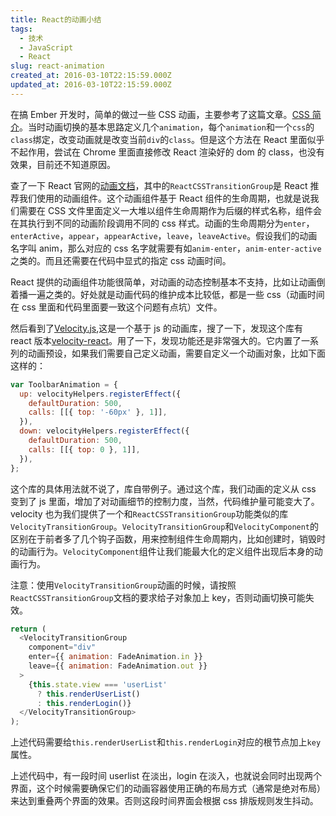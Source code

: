 ```yaml
---
title: React的动画小结
tags:
  - 技术
  - JavaScript
  - React
slug: react-animation
created_at: 2016-03-10T22:15:59.000Z
updated_at: 2016-03-10T22:15:59.000Z
---
```


在搞 Ember 开发时，简单的做过一些 CSS 动画，主要参考了这篇文章。[CSS 简介](http://www.ruanyifeng.com/blog/2014/02/css_transition_and_animation.html)。当时动画切换的基本思路定义几个`animation`，每个`animation`和一个`css`的`class`绑定，改变动画就是改变当前`div`的`class`。但是这个方法在 React 里面似乎不起作用，尝试在 Chrome 里面直接修改 React 渲染好的 dom 的 class，也没有效果，目前还不知道原因。

查了一下 React 官网的[动画文档](https://facebook.github.io/react/docs/animation.html)，其中的`ReactCSSTransitionGroup`是 React 推荐我们使用的动画组件。这个动画组件基于 React 组件的生命周期，也就是说我们需要在 CSS 文件里面定义一大堆以组件生命周期作为后缀的样式名称，组件会在其执行到不同的动画阶段调用不同的 css 样式。动画的生命周期分为`enter`，`enterActive`，`appear`，`appearActive`，`leave`，`leaveActive`。假设我们的动画名字叫 anim，那么对应的 css 名字就需要有如`anim-enter`，`anim-enter-active`之类的。而且还需要在代码中显式的指定 css 动画时间。

React 提供的动画组件功能很简单，对动画的动态控制基本不支持，比如让动画倒着播一遍之类的。好处就是动画代码的维护成本比较低，都是一些 css（动画时间在 css 里面和代码里面要一致这个问题有点坑）文件。

然后看到了[Velocity.js](http://julian.com/research/velocity/),这是一个基于 js 的动画库，搜了一下，发现这个库有 react 版本[velocity-react](https://www.npmjs.com/package/velocity-react)。用了一下，发现功能还是非常强大的。它内置了一系列的动画预设，如果我们需要自己定义动画，需要自定义一个动画对象，比如下面这样的：

```javascript
var ToolbarAnimation = {
  up: velocityHelpers.registerEffect({
    defaultDuration: 500,
    calls: [[{ top: '-60px' }, 1]],
  }),
  down: velocityHelpers.registerEffect({
    defaultDuration: 500,
    calls: [[{ top: 0 }, 1]],
  }),
};
```

这个库的具体用法就不说了，库自带例子。通过这个库，我们动画的定义从 css 变到了 js 里面，增加了对动画细节的控制力度，当然，代码维护量可能变大了。velocity 也为我们提供了一个和`ReactCSSTransitionGroup`功能类似的库`VelocityTransitionGroup`。`VelocityTransitionGroup`和`VelocityComponent`的区别在于前者多了几个钩子函数，用来控制组件生命周期内，比如创建时，销毁时的动画行为。`VelocityComponent`组件让我们能最大化的定义组件出现后本身的动画行为。

注意：使用`VelocityTransitionGroup`动画的时候，请按照`ReactCSSTransitionGroup`文档的要求给子对象加上 key，否则动画切换可能失效。

```javascript
return (
  <VelocityTransitionGroup
    component="div"
    enter={{ animation: FadeAnimation.in }}
    leave={{ animation: FadeAnimation.out }}
  >
    {this.state.view === 'userList'
      ? this.renderUserList()
      : this.renderLogin()}
  </VelocityTransitionGroup>
);
```

上述代码需要给`this.renderUserList`和`this.renderLogin`对应的根节点加上`key`属性。

上述代码中，有一段时间 userlist 在淡出，login 在淡入，也就说会同时出现两个界面，这个时候需要确保它们的动画容器使用正确的布局方式（通常是绝对布局）来达到重叠两个界面的效果。否则这段时间界面会根据 css 排版规则发生抖动。
